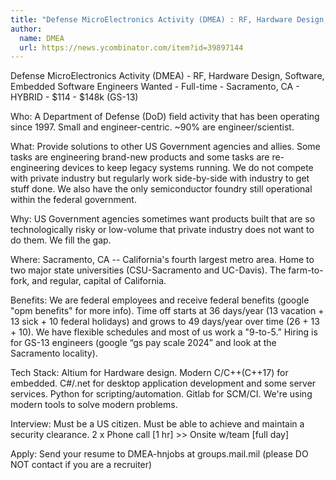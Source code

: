 ```yaml
---
title: "Defense MicroElectronics Activity (DMEA) : RF, Hardware Design, Software, Embedded Software Engineers Wanted"
author:
  name: DMEA
  url: https://news.ycombinator.com/item?id=39897144
---
```

Defense MicroElectronics Activity (DMEA) - RF, Hardware Design, Software, Embedded Software Engineers Wanted - Full-time - Sacramento, CA - HYBRID - $114 - $148k (GS-13)

Who: A Department of Defense (DoD) field activity that has been operating since 1997. Small and engineer-centric. ~90% are engineer&#x2F;scientist.

What: Provide solutions to other US Government agencies and allies. Some tasks are engineering brand-new products and some tasks are re-engineering devices to keep legacy systems running. We do not compete with private industry but regularly work side-by-side with industry to get stuff done. We also have the only semiconductor foundry still operational within the federal government.

Why: US Government agencies sometimes want products built that are so technologically risky or low-volume that private industry does not want to do them. We fill the gap.

Where: Sacramento, CA -- California&#x27;s fourth largest metro area. Home to two major state universities (CSU-Sacramento and UC-Davis). The farm-to-fork, and regular, capital of California.

Benefits: We are federal employees and receive federal benefits (google &quot;opm benefits&quot; for more info). Time off starts at 36 days&#x2F;year (13 vacation + 13 sick + 10 federal holidays) and grows to 49 days&#x2F;year over time (26 + 13 + 10). We have flexible schedules and most of us work a &quot;9-to-5.” Hiring is for GS-13 engineers (google “gs pay scale 2024” and look at the Sacramento locality).

Tech Stack: Altium for Hardware design. Modern C&#x2F;C++(C++17) for embedded. C#&#x2F;.net for desktop application development and some server services. Python for scripting&#x2F;automation. Gitlab for SCM&#x2F;CI. We&#x27;re using modern tools to solve modern problems.

Interview: Must be a US citizen. Must be able to achieve and maintain a security clearance. 2 x Phone call [1 hr] &gt;&gt; Onsite w&#x2F;team [full day]

Apply: Send your resume to DMEA-hnjobs at groups.mail.mil (please DO NOT contact if you are a recruiter)
